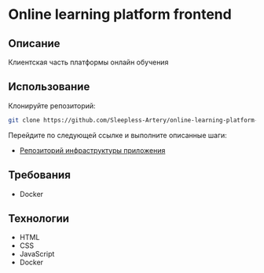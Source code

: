 # Online learning platform frontend
## Описание
Клиентская часть платформы онлайн обучения
## Использование
Клонируйте репозиторий:
```bash
git clone https://github.com/Sleepless-Artery/online-learning-platform-frontend
```
Перейдите по следующей ссылке и выполните описанные шаги:
- [Репозиторий инфраструктуры приложения](https://github.com/Sleepless-Artery/online-learning-platform-infra)
## Требования
- Docker
## Технологии
- HTML
- CSS
- JavaScript
- Docker
